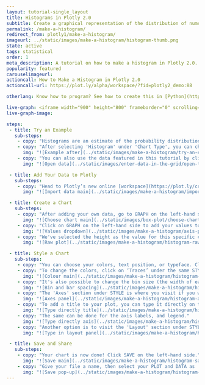 ```yaml
---
layout: tutorial-single_layout
title: Histograms in Plotly 2.0
subtitle: Create a graphical representation of the distribution of numerical data.
permalink: /make-a-histogram/
redirect_from: plotly1/make-a-histogram/
imageurl: ../static/images/make-a-histogram/histogram-thumb.png
state: active
tags: statistical
order: 1
meta_description: A tutorial on how to make a histogram in Plotly 2.0.
popularity: featured
carouselimageurl:
actioncall: How to Make a Histogram in Plotly 2.0
actioncall-url: https://plot.ly/alpha/workspace/?fid=plotly2_demo:88

otherlang: Know how to program? See how to create this in [Python](https://plot.ly/python/histograms/) or [R](https://plot.ly/r/histograms/).

live-graph: <iframe width="900" height="800" frameborder="0" scrolling="no" src="https://plot.ly/~plotly2_demo/88.embed"></iframe>
live-graph-image:

steps:
 - title: Try an Example
   sub-steps:
    - copy: "Histograms are an estimate of the probability distribution of a continuous quantitative variable. If you'd like to know more about this type of plot, visit [this](http://help.plot.ly/histogram/) page for great information."
    - copy: "After selecting 'Histogram' under 'Chart Type', you can check out an example before adding your own data. Clicking the 'try an example' button will show what a sample chart looks like after adding data and playing with the style. You'll also see what values and style attributes were selected for this specific chart, as well as the end result."
      img: "![Example after](../static/images/make-a-histogram/try-an-example.png)"
    - copy: "You can also use the data featured in this tutorial by clicking on 'Open This Data in Plotly' on the left-hand side. It'll open in your workspace."
      img: "![Open data](../static/images/enter-data-in-the-grid/open-this-data.png)"

 - title: Add Your Data to Plotly
   sub-steps:
    - copy: "Head to Plotly’s new online [workspace](https://plot.ly/create/histogram/) and add your data. You have the option of typing directly in the grid, uploading your file, or entering a URL of an online dataset. Plotly accepts .xls, .xlsx, or .csv files. For more information on how to enter your data, see [this](http://help.plot.ly/add-data-to-the-plotly-grid/) tutorial."
      img: "![Import data main](../static/images/make-a-histogram/import-data.png)"

 - title: Create a Chart
   sub-steps:
    - copy: "After adding your own data, go to GRAPH on the left-hand side, then 'Create'. Choose 'Histogram' under 'Chart type'. Note that this chart is only available with a PRO subscription. Click [here](https://plot.ly/products/cloud/) to upgrade"
      img: "![Choose chart main](../static/images/box-plot/choose-chart-type.png)"
    - copy: "Click on GRAPH on the left-hand side to add your values to your histogram. After selecting ‘Histogram', you should then fill out the values dropdown to create the plot. Note that drawing and fitting the curve for this type of plot is not currently available, but is coming soon!"
      img: "![Values dropdown](../static/images/make-a-histogram/axis-pane.png)"
    - copy: "We've selected the height as the value for this specific chart. This will create a raw histogram as seen below, but there's still a little work to do to make it look great!"
      img: "![Raw plot](../static/images/make-a-histogram/histogram-raw-plot.png)"

 - title: Style a Chart
   sub-steps:
    - copy: "You can choose your colors, text position, or typeface. Click on STYLE on the left-hand side to play around with the style of your chart."
    - copy: "To change the colors, click on ‘Traces’ under the same STYLE tab. Note that certain colors and typeface are only available with a PRO subscription. Click [here](https://plot.ly/products/cloud/) to upgrade!"
      img: "![Colour main](../static/images/make-a-histogram/histogram-colours.png)"
    - copy: "It's also possible to change the bin size (the width of each bin) and the padding between each bar; it's under the same 'Traces' section. We want padding between each bar, so we've spaced them by 15%."
      img: "![Bin and bar spacing](../static/images/make-a-histogram/histogram-bin-bar.png)"
    - copy: "The 'Axes' section under STYLE is where you visit if you want to change your axes title(s), range(s), or grid lines behind your plot.."
      img: "![Axes panel](../static/images/make-a-histogram/histogram-axes.gif)"
    - copy: "To add a title to your plot, you can type it directly on the title by double-clicking it."
      img: "![Type directly title](../static/images/make-a-histogram/histogram-title-type.png)"
    - copy: "The same can be done for the axis labels, and legend."
      img: "![Type directly axis](../static/images/make-a-histogram/histogram-axes-type.png)"
    - copy: "Another option is to visit the 'Layout' section under STYLE, click on 'Text' and enter your title in the box, as shown below."
      img: "![Type in layout panel](../static/images/make-a-histogram/histogram-title-panel.png)"

 - title: Save and Share
   sub-steps:
    - copy: "Your chart is now done! Click SAVE on the left-hand side."
      img: "![Save main](../static/images/make-a-histogram/histogram-save-main.png)"
    - copy: "Give your file a name, then select your PLOT and DATA as 'Public' or 'Private'. For more information on how sharing works, including the difference between private, public and secret sharing, visit [this](http://help.plot.ly/save-share-and-export-in-plotly/) page."
      img: "![Save pop-up](../static/images/make-a-histogram/histogram-save-popup.png)"
---
```

